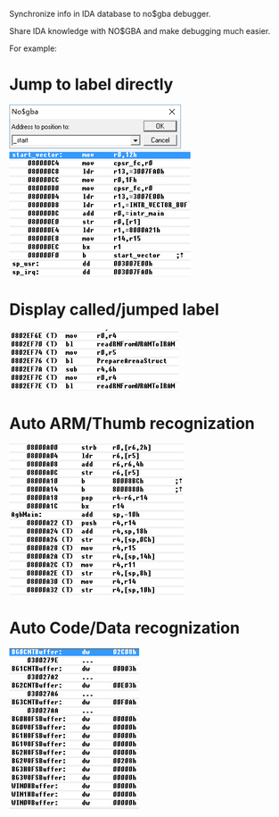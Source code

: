 Synchronize info in IDA database to no$gba debugger.

Share IDA knowledge with NO$GBA and make debugging much easier.

For example:

# Jump to label directly

<img src="GotoLabel1.png">
<img src="GotoLabel2.png">

# Display called/jumped label

<img src="CallLabel.png">

# Auto ARM/Thumb recognization

<img src="ARMThumb.png">

# Auto Code/Data recognization

<img src="DataView.png">
